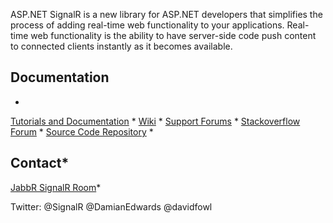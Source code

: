 ASP.NET SignalR is a new library for ASP.NET developers that simplifies the process of adding real-time 
web functionality to your applications. Real-time web functionality is the ability to have server-side 
code push content to connected clients instantly as it becomes available.

## Documentation
* 
[Tutorials and Documentation](http://www.asp.net/signalr)
* 
[Wiki](https://github.com/SignalR/SignalR/wiki)
* 
[Support Forums](http://forums.asp.net/1254.aspx)
* 
[Stackoverflow Forum](http://stackoverflow.com/questions/tagged/signalr)
* 
[Source Code Repository](https://github.com/SignalR/SignalR)
*

## Contact* 
[JabbR SignalR Room](https://jabbr.net/#/rooms/signalr)*

Twitter: @SignalR @DamianEdwards @davidfowl